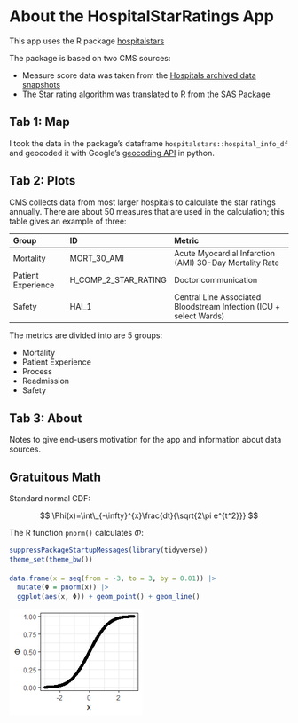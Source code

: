 # About the HospitalStarRatings App


This app uses the R package
[hospitalstars](https://github.com/jimurick/hospitalstars)

The package is based on two CMS sources:

-   Measure score data was taken from the [Hospitals archived data
    snapshots](https://data.cms.gov/provider-data/archived-data/hospitals)
-   The Star rating algorithm was translated to R from the [SAS
    Package](https://qualitynet.cms.gov/inpatient/public-reporting/overall-ratings/sas)

## Tab 1: Map

I took the data in the package’s dataframe
`hospitalstars::hospital_info_df` and geocoded it with Google’s
[geocoding
API](https://developers.google.com/maps/documentation/geocoding/overview)
in python.

## Tab 2: Plots

CMS collects data from most larger hospitals to calculate the star
ratings annually. There are about 50 measures that are used in the
calculation; this table gives an example of three:

<table class="about-table" data-quarto-postprocess="true">
<thead>
<tr class="header">
<th style="text-align: left;"
data-quarto-table-cell-role="th">Group</th>
<th style="text-align: left;" data-quarto-table-cell-role="th">ID</th>
<th style="text-align: left;"
data-quarto-table-cell-role="th">Metric</th>
</tr>
</thead>
<tbody>
<tr class="odd">
<td style="text-align: left;">Mortality</td>
<td style="text-align: left;">MORT_30_AMI</td>
<td style="text-align: left;">Acute Myocardial Infarction (AMI) 30-Day
Mortality Rate</td>
</tr>
<tr class="even">
<td style="text-align: left;">Patient Experience</td>
<td style="text-align: left;">H_COMP_2_STAR_RATING</td>
<td style="text-align: left;">Doctor communication</td>
</tr>
<tr class="odd">
<td style="text-align: left;">Safety</td>
<td style="text-align: left;">HAI_1</td>
<td style="text-align: left;">Central Line Associated Bloodstream
Infection (ICU + select Wards)</td>
</tr>
</tbody>
</table>

The metrics are divided into are 5 groups:

-   Mortality
-   Patient Experience
-   Process
-   Readmission
-   Safety

## Tab 3: About

Notes to give end-users motivation for the app and information about
data sources.

## Gratuitous Math

Standard normal CDF:

$$
\Phi(x)=\int\_{-\infty}^{x}\frac{dt}{\sqrt{2\pi e^{t^2}}}
$$

The R function `pnorm()` calculates *Φ*:

``` r
suppressPackageStartupMessages(library(tidyverse))
theme_set(theme_bw())

data.frame(x = seq(from = -3, to = 3, by = 0.01)) |>
  mutate(Φ = pnorm(x)) |>
  ggplot(aes(x, Φ)) + geom_point() + geom_line()
```

![](About.markdown_strict_files/figure-markdown_strict/unnamed-chunk-2-1.png)
